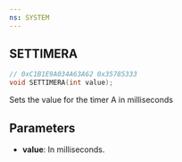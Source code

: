 ```yaml
---
ns: SYSTEM
---
```

## SETTIMERA

```c
// 0xC1B1E9A034A63A62 0x35785333
void SETTIMERA(int value);
```

Sets the value for the timer A in milliseconds

## Parameters
* **value**: In milliseconds.
